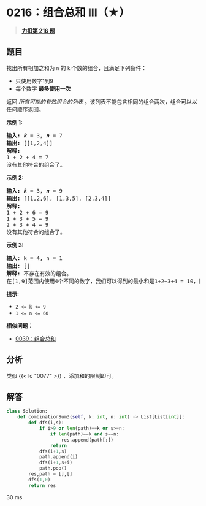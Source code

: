 # 0216：组合总和 III（★）


> <u>**[力扣第 216 题](https://leetcode.cn/problems/combination-sum-iii/)**</u>

## 题目

<p>找出所有相加之和为 <code>n</code><em> </em>的 <code>k</code><strong> </strong>个数的组合，且满足下列条件：</p>

<ul>
<li>只使用数字1到9</li>
<li>每个数字 <strong>最多使用一次</strong> </li>
</ul>

<p>返回 <em>所有可能的有效组合的列表</em> 。该列表不能包含相同的组合两次，组合可以以任何顺序返回。</p>



<p><strong>示例 1:</strong></p>

<pre>
<strong>输入:</strong> <em><strong>k</strong></em> = 3, <em><strong>n</strong></em> = 7
<strong>输出:</strong> [[1,2,4]]
<strong>解释:</strong>
1 + 2 + 4 = 7
没有其他符合的组合了。</pre>

<p><strong>示例 2:</strong></p>

<pre>
<strong>输入:</strong> <em><strong>k</strong></em> = 3, <em><strong>n</strong></em> = 9
<strong>输出:</strong> [[1,2,6], [1,3,5], [2,3,4]]
<strong>解释:
</strong>1 + 2 + 6 = 9
1 + 3 + 5 = 9
2 + 3 + 4 = 9
没有其他符合的组合了。</pre>

<p><strong>示例 3:</strong></p>

<pre>
<strong>输入:</strong> k = 4, n = 1
<strong>输出:</strong> []
<strong>解释:</strong> 不存在有效的组合。
在[1,9]范围内使用4个不同的数字，我们可以得到的最小和是1+2+3+4 = 10，因为10 &gt; 1，没有有效的组合。
</pre>



<p><strong>提示:</strong></p>

<ul>
<li><code>2 &lt;= k &lt;= 9</code></li>
<li><code>1 &lt;= n &lt;= 60</code></li>
</ul>


**相似问题：**
- [0039：组合总和](/leetcode/0039)


## 分析

类似 {{< lc "0077" >}} ，添加和的限制即可。

## 解答

```python
class Solution:
    def combinationSum3(self, k: int, n: int) -> List[List[int]]:
        def dfs(i,s):
            if i>9 or len(path)==k or s>=n:
                if len(path)==k and s==n:
                    res.append(path[:])
                return
            dfs(i+1,s)
            path.append(i)
            dfs(i+1,s+i)
            path.pop()
        res,path = [],[]
        dfs(1,0)
        return res
```
30 ms



